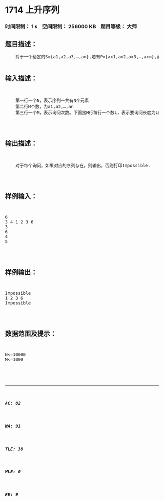 # 1714 上升序列   
### 时间限制： 1 s&nbsp;&nbsp;&nbsp;&nbsp;空间限制： 256000 KB&nbsp;&nbsp;&nbsp;&nbsp;题目等级： 大师  
## 题目描述：  

<pre>
    对于一个给定的S={a1,a2,a3,…,an},若有P={ax1,ax2,ax3,…,axm},满足(x1<x2<…<xm) 且（ax1<ax2<…<axm)。那么就称P为S的一个上升序列。如果有多个P满足条件，那么我们想求字典序最小的那个。
 
    给出S序列，给出若干询问。对于第i个询问，求出长度为Li的上升序列，如有多个，求出字典序最小的那个（即首先x1最小，如果不唯一，再看x2最小……），如果不存在长度为Li的上升序列，则打印Impossible.
</pre>
  
  
## 输入描述：  

<pre>
    第一行一个N，表示序列一共有N个元素
    第二行N个数，为a1,a2,…,an
    第三行一个M，表示询问次数。下面接M行每行一个数L，表示要询问长度为L的上升序列。
</pre>
  
  
## 输出描述：  

<pre>
    对于每个询问，如果对应的序列存在，则输出，否则打印Impossible.
</pre>
  
  
## 样例输入：  

<pre>
6
3 4 1 2 3 6
3
6
4
5
</pre>
  
  
## 样例输出：  

<pre>
Impossible
1 2 3 6
Impossible
</pre>
  
  
## 数据范围及提示：  

<pre>
N<=10000
M<=1000
 
</pre>
  
  
***  

##### AC: 82  
##### WA: 91  
##### TLE: 38  
##### MLE: 0  
##### RE: 9  
